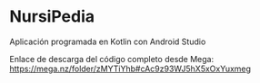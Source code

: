# NursiPedia
Aplicación programada en Kotlin con Android Studio

Enlace de descarga del código completo desde Mega:
https://mega.nz/folder/zMYTiYhb#cAc9z93WJ5hX5xOxYuxmeg
